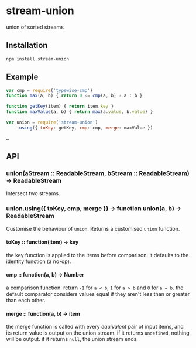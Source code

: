 # stream-union

  union of sorted streams

## Installation

    npm install stream-union

## Example

```js
var cmp = require('typewise-cmp')
function max(a, b) { return 0 <= cmp(a, b) ? a : b }

function getKey(item) { return item.key }
function maxValue(a, b) { return max(a.value, b.value) }

var union = require('stream-union')
    .using({ toKey: getKey, cmp: cmp, merge: maxValue })

…
```

## API
### union(aStream :: ReadableStream, bStream :: ReadableStream) -> ReadableStream

  Intersect two streams.

### union.using({ toKey, cmp, merge }) -> function union(a, b) -> ReadableStream

  Customise the behaviour of `union`. Returns a customised `union` function.

#### toKey :: function(item) -> key

  the key function is applied to the items before comparison. it defaults to the identity function (a no-op).

#### cmp :: function(a, b) -> Number

  a comparison function.
  return `-1` for `a < b`, `1` for `a > b` and `0` for `a = b`.
  the default comparator considers values equal if they aren't less than or greater than each other.

#### merge :: function(a, b) -> item

  the merge function is called with every *equivalent* pair of input items, and its return value is output on the union stream.
  if it returns `undefined`, nothing will be output. if it returns `null`, the union stream ends.

